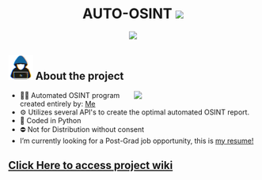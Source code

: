 
<h1 align="center"><b> AUTO-OSINT </b><img src="https://media.giphy.com/media/hvRJCLFzcasrR4ia7z/giphy.gif" width="35"></h1>
<!--  -->
<p align="center">
  <a href="https://github.com/DenverCoder1/readme-typing-svg"><img src="https://readme-typing-svg.herokuapp.com?font=Time+New+Roman&color=cyan&size=25&center=true&vCenter=true&width=600&height=50&lines=Automated+OSINT+Solution;++;Intellx.io,;Smart-Buildings+and+I.O.T,;Industrial+Control+Systems+(ICS),;F">
  </a>
</p>

## <picture><img src = "https://github.com/0xAbdulKhalid/0xAbdulKhalid/raw/main/assets/mdImages/about_me.gif" width = 50px></picture> **About the project**

<picture> <img align="right" src="https://cdn.pixabay.com/animation/2023/05/04/20/32/20-32-16-61_512.gif" width = 250px></picture>


- 🕵️‍♂️ Automated OSINT program created entirely by: [Me](https://github.com/zacharylongo)
- ⚙️ Utilizes several API's to create the optimal automated OSINT report.
- 🐍 Coded in Python
- ⛔ Not for Distribution without consent
- I’m currently looking for a Post-Grad job opportunity, this is [my resume!](https://drive.google.com/file/d/1762HYxtvIfHswU2V4IaaS54KnxcxEtd4/view?usp=drive_link)

  

## [Click Here to access project wiki](https://github.com/zacharylongo/CCC-410/wiki)



